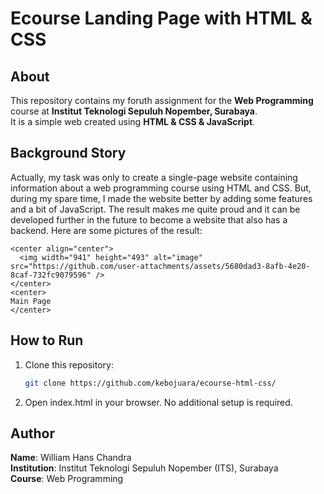 # Ecourse Landing Page with HTML & CSS

## About
This repository contains my foruth assignment for the **Web Programming** course at **Institut Teknologi Sepuluh Nopember, Surabaya**.  
It is a simple web created using **HTML & CSS & JavaScript**.

## Background Story
Actually, my task was only to create a single-page website containing information about a web programming course using HTML and CSS. But, during my spare time, I made the website better by adding some features and a bit of JavaScript. The result makes me quite proud and it can be developed further in the future to become a website that also has a backend. Here are some pictures of the result:

    <center align="center">
      <img width="941" height="493" alt="image" src="https://github.com/user-attachments/assets/5680dad3-8afb-4e20-8caf-732fc9079596" />
    </center>
    <center>
    Main Page
    </center>


## How to Run
1. Clone this repository:
   ```bash
   git clone https://github.com/kebojuara/ecourse-html-css/
2. Open index.html in your browser.
No additional setup is required.

## Author
**Name**: William Hans Chandra  
**Institution**: Institut Teknologi Sepuluh Nopember (ITS), Surabaya  
**Course**: Web Programming  
